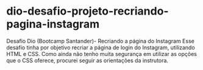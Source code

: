 # dio-desafio-projeto-recriando-pagina-instagram
Desafio Dio (Bootcamp Santander)- Recriando a página do Instagram
Esse desafio tinha por objetivo recriar a página de login do Instagram, utilizando HTML e CSS. 
Como ainda não tenho muita segurança em utilizar as opções que o CSS oferece, procurei seguir as orientações da instrutora.
